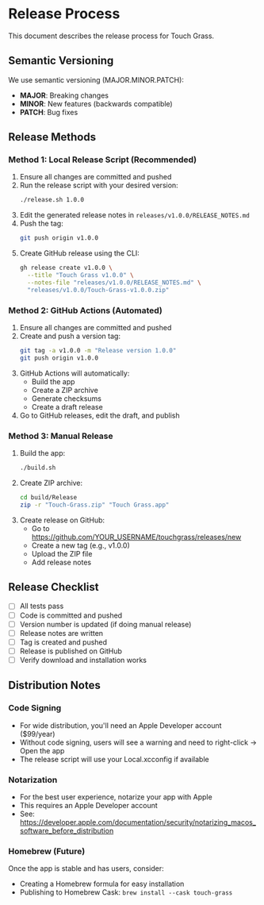 # Release Process

This document describes the release process for Touch Grass.

## Semantic Versioning

We use semantic versioning (MAJOR.MINOR.PATCH):
- **MAJOR**: Breaking changes
- **MINOR**: New features (backwards compatible)
- **PATCH**: Bug fixes

## Release Methods

### Method 1: Local Release Script (Recommended)

1. Ensure all changes are committed and pushed
2. Run the release script with your desired version:
   ```bash
   ./release.sh 1.0.0
   ```
3. Edit the generated release notes in `releases/v1.0.0/RELEASE_NOTES.md`
4. Push the tag:
   ```bash
   git push origin v1.0.0
   ```
5. Create GitHub release using the CLI:
   ```bash
   gh release create v1.0.0 \
     --title "Touch Grass v1.0.0" \
     --notes-file "releases/v1.0.0/RELEASE_NOTES.md" \
     "releases/v1.0.0/Touch-Grass-v1.0.0.zip"
   ```

### Method 2: GitHub Actions (Automated)

1. Ensure all changes are committed and pushed
2. Create and push a version tag:
   ```bash
   git tag -a v1.0.0 -m "Release version 1.0.0"
   git push origin v1.0.0
   ```
3. GitHub Actions will automatically:
   - Build the app
   - Create a ZIP archive
   - Generate checksums
   - Create a draft release
4. Go to GitHub releases, edit the draft, and publish

### Method 3: Manual Release

1. Build the app:
   ```bash
   ./build.sh
   ```
2. Create ZIP archive:
   ```bash
   cd build/Release
   zip -r "Touch-Grass.zip" "Touch Grass.app"
   ```
3. Create release on GitHub:
   - Go to https://github.com/YOUR_USERNAME/touchgrass/releases/new
   - Create a new tag (e.g., v1.0.0)
   - Upload the ZIP file
   - Add release notes

## Release Checklist

- [ ] All tests pass
- [ ] Code is committed and pushed
- [ ] Version number is updated (if doing manual release)
- [ ] Release notes are written
- [ ] Tag is created and pushed
- [ ] Release is published on GitHub
- [ ] Verify download and installation works

## Distribution Notes

### Code Signing
- For wide distribution, you'll need an Apple Developer account ($99/year)
- Without code signing, users will see a warning and need to right-click → Open the app
- The release script will use your Local.xcconfig if available

### Notarization
- For the best user experience, notarize your app with Apple
- This requires an Apple Developer account
- See: https://developer.apple.com/documentation/security/notarizing_macos_software_before_distribution

### Homebrew (Future)
Once the app is stable and has users, consider:
- Creating a Homebrew formula for easy installation
- Publishing to Homebrew Cask: `brew install --cask touch-grass`